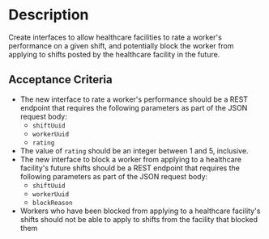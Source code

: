 # Description

Create interfaces to allow healthcare facilities to rate a worker's performance on a given shift, and potentially block the worker from applying to shifts posted by the healthcare facility in the future.

## Acceptance Criteria

- The new interface to rate a worker's performance should be a REST endpoint that requires the following parameters as part of the JSON request body:
  - `shiftUuid`
  - `workerUuid`
  - `rating`
- The value of `rating` should be an integer between 1 and 5, inclusive.
- The new interface to block a worker from applying to a healthcare facility's future shifts should be a REST endpoint that requires the following parameters as part of the JSON request body:
  - `shiftUuid`
  - `workerUuid`
  - `blockReason`
- Workers who have been blocked from applying to a healthcare facility's shifts should not be able to apply to shifts from the facility that blocked them
